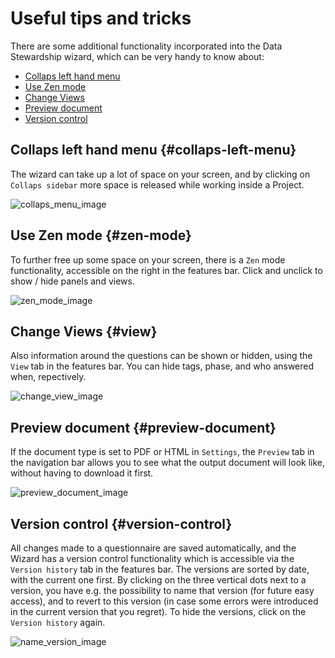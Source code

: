 # Useful tips and tricks

There are some additional functionality incorporated into the Data Stewardship wizard, which can be very handy to know about:

* [Collaps left hand menu](#collaps-left-menu)
* [Use Zen mode](#zen-mode)
* [Change Views](#view)
* [Preview document](#preview-document)
* [Version control](#version-control)

## Collaps left hand menu {#collaps-left-menu}

The wizard can take up a lot of space on your screen, and by clicking on `Collaps sidebar` more space is released while working inside a Project.

<img class="img-fluid" src="/img/dmp-guide/collaps_menu.jpg" alt="collaps_menu_image">

## Use Zen mode {#zen-mode}

To further free up some space on your screen, there is a `Zen` mode functionality, accessible on the right in the features bar. Click and unclick to show / hide panels and views.

<img class="img-fluid" src="/img/dmp-guide/zen_mode.jpg" alt="zen_mode_image">

## Change Views {#view}

Also information around the questions can be shown or hidden, using the `View` tab in the features bar. You can hide tags, phase, and who answered when, repectively.

<img class="img-fluid" src="/img/dmp-guide/change_view.jpg" alt="change_view_image">

## Preview document {#preview-document}

If the document type is set to PDF or HTML in `Settings`, the `Preview` tab in the navigation bar allows you to see what the output document will look like, without having to download it first.

<img class="img-fluid" src="/img/dmp-guide/preview-doc.jpg" alt="preview_document_image">

## Version control {#version-control}

All changes made to a questionnaire are saved automatically, and the Wizard has a version control functionality which is accessible via the `Version history` tab in the features bar. The versions are sorted by date, with the current one first. By clicking on the three vertical dots next to a version, you have e.g. the possibility to name that version (for future easy access), and to revert to this version (in case some errors were introduced in the current version that you regret). To hide the versions, click on the `Version history` again.

<img class="img-fluid" src="/img/dmp-guide/name_version.jpg" alt="name_version_image">

